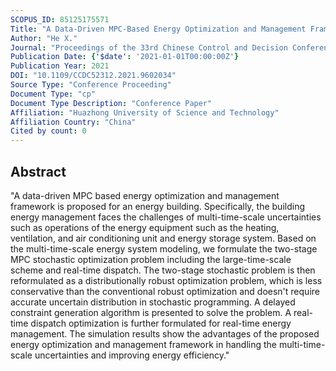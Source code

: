 ```yaml
---
SCOPUS_ID: 85125175571
Title: "A Data-Driven MPC-Based Energy Optimization and Management Framework of an Energy Building"
Author: "He X."
Journal: "Proceedings of the 33rd Chinese Control and Decision Conference, CCDC 2021"
Publication Date: {'$date': '2021-01-01T00:00:00Z'}
Publication Year: 2021
DOI: "10.1109/CCDC52312.2021.9602034"
Source Type: "Conference Proceeding"
Document Type: "cp"
Document Type Description: "Conference Paper"
Affiliation: "Huazhong University of Science and Technology"
Affiliation Country: "China"
Cited by count: 0
---
```


## Abstract
"A data-driven MPC based energy optimization and management framework is proposed for an energy building. Specifically, the building energy management faces the challenges of multi-time-scale uncertainties such as operations of the energy equipment such as the heating, ventilation, and air conditioning unit and energy storage system. Based on the multi-time-scale energy system modeling, we formulate the two-stage MPC stochastic optimization problem including the large-time-scale scheme and real-time dispatch. The two-stage stochastic problem is then reformulated as a distributionally robust optimization problem, which is less conservative than the conventional robust optimization and doesn't require accurate uncertain distribution in stochastic programming. A delayed constraint generation algorithm is presented to solve the problem. A real-time dispatch optimization is further formulated for real-time energy management. The simulation results show the advantages of the proposed energy optimization and management framework in handling the multi-time-scale uncertainties and improving energy efficiency."
